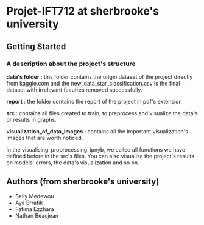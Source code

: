 # Projet-IFT712 at sherbrooke's university

## Getting Started

### A description about the project's structure

**data's folder** : this folder contains the origin dataset of the project directly from kaggle.com and the new_data_star_classification.csv is the final dataset with irrelevant feautres removed successfully.

**report** : the folder contains the report of the project in pdf's extension

**src** : contains all files created to train, to preprocess and visualize the data's or results in graphs.

**visualization_of_data_images** : contains all the important visualization's images that are worth noticed.

In the visualising_proprocessing_ipnyb, we called all functions we have defined before in the src's files. You can also visualize the project's results on models' errors, the data's visualization and so on.

## Authors (from sherbrooke's university)

- Selly Medewou
- Aya Errafik
- Fatima Ezzhara
- Nathan Beaujean
